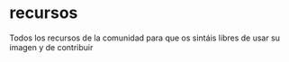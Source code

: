 # recursos
Todos los recursos de la comunidad para que os sintáis libres de usar su imagen y de contribuir
